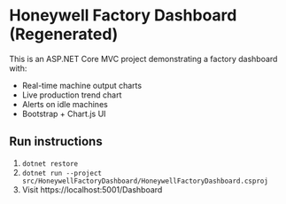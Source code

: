 # Honeywell Factory Dashboard (Regenerated)

This is an ASP.NET Core MVC project demonstrating a factory dashboard with:
- Real-time machine output charts
- Live production trend chart
- Alerts on idle machines
- Bootstrap + Chart.js UI

## Run instructions
1. `dotnet restore`
2. `dotnet run --project src/HoneywellFactoryDashboard/HoneywellFactoryDashboard.csproj`
3. Visit https://localhost:5001/Dashboard
